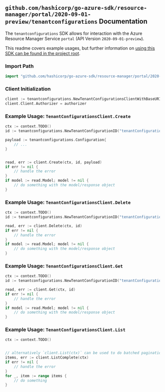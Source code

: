 
## `github.com/hashicorp/go-azure-sdk/resource-manager/portal/2020-09-01-preview/tenantconfigurations` Documentation

The `tenantconfigurations` SDK allows for interaction with the Azure Resource Manager Service `portal` (API Version `2020-09-01-preview`).

This readme covers example usages, but further information on [using this SDK can be found in the project root](https://github.com/hashicorp/go-azure-sdk/tree/main/docs).

### Import Path

```go
import "github.com/hashicorp/go-azure-sdk/resource-manager/portal/2020-09-01-preview/tenantconfigurations"
```


### Client Initialization

```go
client := tenantconfigurations.NewTenantConfigurationsClientWithBaseURI("https://management.azure.com")
client.Client.Authorizer = authorizer
```


### Example Usage: `TenantConfigurationsClient.Create`

```go
ctx := context.TODO()
id := tenantconfigurations.NewTenantConfigurationID("tenantConfigurationValue")

payload := tenantconfigurations.Configuration{
	// ...
}


read, err := client.Create(ctx, id, payload)
if err != nil {
	// handle the error
}
if model := read.Model; model != nil {
	// do something with the model/response object
}
```


### Example Usage: `TenantConfigurationsClient.Delete`

```go
ctx := context.TODO()
id := tenantconfigurations.NewTenantConfigurationID("tenantConfigurationValue")

read, err := client.Delete(ctx, id)
if err != nil {
	// handle the error
}
if model := read.Model; model != nil {
	// do something with the model/response object
}
```


### Example Usage: `TenantConfigurationsClient.Get`

```go
ctx := context.TODO()
id := tenantconfigurations.NewTenantConfigurationID("tenantConfigurationValue")

read, err := client.Get(ctx, id)
if err != nil {
	// handle the error
}
if model := read.Model; model != nil {
	// do something with the model/response object
}
```


### Example Usage: `TenantConfigurationsClient.List`

```go
ctx := context.TODO()


// alternatively `client.List(ctx)` can be used to do batched pagination
items, err := client.ListComplete(ctx)
if err != nil {
	// handle the error
}
for _, item := range items {
	// do something
}
```
